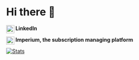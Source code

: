 # Hi there 👋 

<b> LinkedIn </b>
<a href="https://www.linkedin.com/in/andreacerasoni/">
  <img align="left" alt="Linkedin" width="22px" src="https://cdn.jsdelivr.net/npm/simple-icons@v3/icons/linkedin.svg" />
</a>

<b> Imperium, the subscription managing platform </b>
<a href="https://acerasoni.github.io/Imperium/">
  <img align="left" alt="Imperium" width="22px" src="https://user-images.githubusercontent.com/32521086/87547626-ae0cc080-c6ab-11ea-8ee9-f19a09afa271.png" />
</a>

[![Stats](https://github-readme-stats.vercel.app/api?username=acerasoni&show_icons=true&title_color=33b3a6&icon_color=f9f9f9&text_color=9f9f9f&bg_color=151515&hide=["issues","contribs"])](https://github.com/anuraghazra/github-readme-stats)

<!--
**acerasoni/acerasoni** is a ✨ _special_ ✨ repository because its `README.md` (this file) appears on your GitHub profile.

Here are some ideas to get you started:

- 🔭 I’m currently working on ...
- 🌱 I’m currently learning ...
- 👯 I’m looking to collaborate on ...
- 🤔 I’m looking for help with ...
- 💬 Ask me about ...
- 📫 How to reach me: ...
- 😄 Pronouns: ...
- ⚡ Fun fact: ...
-->
